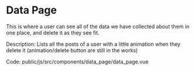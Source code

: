 # Data Page

This is where a user can see all of the data we have collected about them in one place, and delete it as they see fit.

Description:
Lists all the posts of a user with a little animation when they delete it (animation/delete button are still in the works)

Code:
public/js/src/components/data_page/data_page.vue
